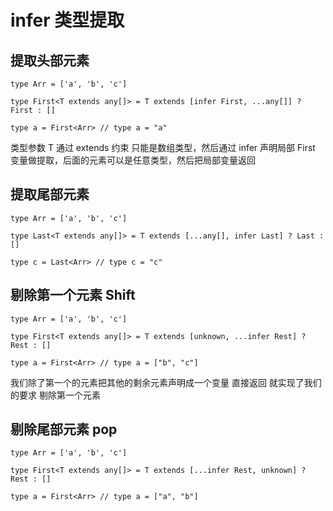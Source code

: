 # infer 类型提取

## 提取头部元素

    type Arr = ['a', 'b', 'c']

    type First<T extends any[]> = T extends [infer First, ...any[]] ? First : []

    type a = First<Arr> // type a = "a"

类型参数 T 通过 extends 约束 只能是数组类型，然后通过 infer 声明局部 First 变量做提取，后面的元素可以是任意类型，然后把局部变量返回

## 提取尾部元素

    type Arr = ['a', 'b', 'c']

    type Last<T extends any[]> = T extends [...any[], infer Last] ? Last : []

    type c = Last<Arr> // type c = "c"

## 剔除第一个元素 Shift

    type Arr = ['a', 'b', 'c']

    type First<T extends any[]> = T extends [unknown, ...infer Rest] ? Rest : []

    type a = First<Arr> // type a = ["b", "c"]

我们除了第一个的元素把其他的剩余元素声明成一个变量 直接返回 就实现了我们的要求 剔除第一个元素

## 剔除尾部元素 pop

    type Arr = ['a', 'b', 'c']

    type First<T extends any[]> = T extends [...infer Rest, unknown] ? Rest : []

    type a = First<Arr> // type a = ["a", "b"]
